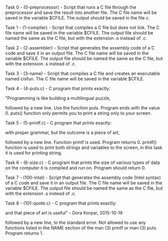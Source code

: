 Task 0 - (0-preprocessor) - Script that runs a C file through the preprocessor and save the result into another file. The C file name will be saved in the variable $CFILE. The output should be saved in the file c.


Task 1 - (1-compiler) - Script that compiles a C file but does not link. The C file name will be saved in the variable $CFILE. The output file should be named the same as the C file, but with the extension .o instead of .c.


Task 2 - (2-assembler) - Script that generates the assembly code of a C code and save it in an output file. The C file name will be saved in the variable $CFILE. The output file should be named the same as the C file, but with the extension .s instead of .c.


Task 3 - (3-name) - Script that compiles a C file and creates an executable named cisfun. The C file name will be saved in the variable $CFILE.


Task 4 - (4-puts.c) - C program that prints exactly:

"Programming is like building a multilingual puzzle, 

followed by a new line. Use the function puts. Program ends with the value 0. puts() function only permits you to print a string only to your screen.


Task 5 - (5-printf.c) - C program that prints exactly:

with proper grammar, but the outcome is a piece of art,

followed by a new line. Function printf is used. Program returns 0. printf() function is used to print both strings and variables to the screen, in this task it is used for printing string.


Task 6 - (6-size.c) - C program that prints the size of various types of data on the computer it is compiled and run on. Program should return 0. 


Task 7 - (100-intel) - Script that generates the assembly code (Intel syntax) of a C code and save it in an output file. The C file name will be saved in the variable $CFILE. The output file should be named the same as the C file, but with the extension .s instead of .c.


Task 8 - (101-quote.c) - C program that prints exactly:

and that piece of art is useful" - Dora Korpar, 2015-10-19

followed by a new line, to the standard error. Not allowed to use any functions listed in the NAME section of the man (3) printf or man (3) puts. Program returns 1.
